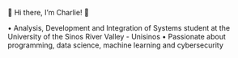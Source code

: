 🌻 Hi there, I’m Charlie! 🌻

• Analysis, Development and Integration of Systems student at the University of the Sinos River Valley - Unisinos
• Passionate about programming, data science, machine learning and cybersecurity

<!---
Charlinski64/Charlinski64 is a ✨ special ✨ repository because its `README.md` (this file) appears on your GitHub profile.
You can click the Preview link to take a look at your changes.
--->

